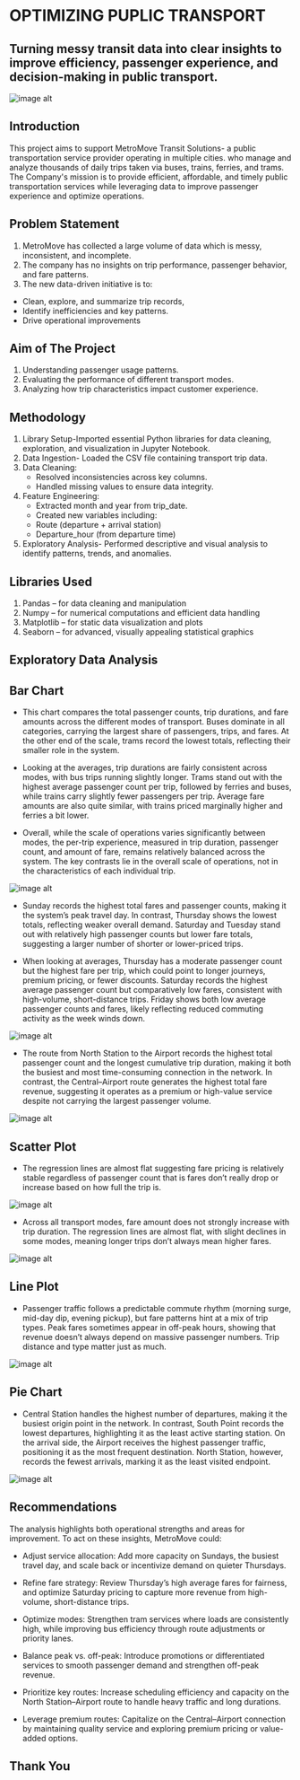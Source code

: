 # OPTIMIZING PUPLIC TRANSPORT
## Turning messy transit data into clear insights to improve efficiency, passenger experience, and decision-making in public transport.
![image alt](https://github.com/yvonnemetet-netizen/My-Image-folder-/blob/main/Multple%20transport.jpg?raw=true)
## Introduction
This project aims to support MetroMove Transit Solutions- a public transportation service provider operating in multiple cities.
who manage and analyze thousands of daily trips taken via buses, trains, ferries, and trams.
The Company's mission is to provide efficient, affordable, and timely public transportation services while leveraging data to improve passenger experience and optimize operations.


## Problem Statement
1. MetroMove has collected a large volume of data which is messy, inconsistent, and incomplete.
2. The company has no insights on trip performance, passenger behavior, and fare patterns.
3. The new data-driven initiative is to:
  - Clean, explore, and summarize trip records,
  - Identify inefficiencies and key patterns.
  - Drive operational improvements


## Aim of The Project 
1. Understanding passenger usage patterns.
2. Evaluating the performance of different transport modes.
3. Analyzing how trip characteristics impact customer experience.


## Methodology
1. Library Setup-Imported essential Python libraries for data cleaning,
 exploration, and visualization in Jupyter Notebook.
2. Data Ingestion- Loaded the CSV file containing transport trip data.
3. Data Cleaning:
   - Resolved inconsistencies across key columns.
   - Handled missing values to ensure data integrity.
4. Feature Engineering:
   - Extracted month and year from trip_date.
   - Created new variables including:
   - Route (departure + arrival station)
   - Departure_hour (from departure time)
5.  Exploratory Analysis- Performed descriptive and visual analysis to identify
 patterns, trends, and anomalies.


## Libraries Used 
1. Pandas – for data cleaning and manipulation
2. Numpy – for numerical computations and efficient data handling
3. Matplotlib – for static data visualization and plots
4. Seaborn – for advanced, visually appealing statistical graphics


## Exploratory Data Analysis
## Bar Chart 
- This chart compares the total passenger counts, trip durations, and fare amounts across the different modes of transport. Buses dominate in all categories, carrying the largest share of passengers, trips, and fares. At the other end of the scale, trams record the lowest totals, reflecting their smaller role in the system.

- Looking at the averages, trip durations are fairly consistent across modes, with bus trips running slightly longer. Trams stand out with the highest average passenger count per trip, followed by ferries and buses, while trains carry slightly fewer passengers per trip. Average fare amounts are also quite similar, with trains priced marginally higher and ferries a bit lower.


- Overall, while the scale of operations varies significantly between modes, the per-trip experience, measured in trip duration, passenger count, and amount of fare, remains relatively balanced across the system. The key contrasts lie in the overall scale of operations, not in the characteristics of each individual trip.


![image alt](https://github.com/yvonnemetet-netizen/My-Image-folder-/blob/main/Sum_vs_Avg_fare_pass_trip_by_transport.png?raw=true)


- Sunday records the highest total fares and passenger counts, making it the system’s peak travel day. In contrast, Thursday shows the lowest totals, reflecting weaker overall demand. Saturday and Tuesday stand out with relatively high passenger counts but lower fare totals, suggesting a larger number of shorter or lower-priced trips.


- When looking at averages, Thursday has a moderate passenger count but the highest fare per trip, which could point to longer journeys, premium pricing, or fewer discounts. Saturday records the highest average passenger count but comparatively low fares, consistent with high-volume, short-distance trips. Friday shows both low average passenger counts and fares, likely reflecting reduced commuting activity as the week winds down.


![image alt](https://github.com/yvonnemetet-netizen/My-Image-folder-/blob/main/Passenger_Fare_Totals_vs_Averages.png?raw=true)

- The route from North Station to the Airport records the highest total passenger count and the longest cumulative trip duration, making it both the busiest and most time-consuming connection in the network. In contrast, the Central–Airport route generates the highest total fare revenue, suggesting it operates as a premium or high-value service despite not carrying the largest passenger volume.
  
![image alt](https://github.com/yvonnemetet-netizen/My-Image-folder-/blob/main/Fare_trip_Pass_Route.png?raw=true)

## Scatter Plot
- The regression lines are almost flat suggesting fare pricing is relatively stable regardless of passenger count that is fares don’t really drop or increase based on how full the trip is.
  
![image alt](https://github.com/yvonnemetet-netizen/My-Image-folder-/blob/main/Passenger_vs_Fare_by_Mode.png?raw=true)

- Across all transport modes, fare amount does not strongly increase with trip duration. The regression lines are almost flat, with slight declines in some modes, meaning longer trips don’t always mean higher fares.
  
![image alt](https://github.com/yvonnemetet-netizen/My-Image-folder-/blob/main/Duration_vs_Fare_by_Mode.png?raw=true)


## Line Plot 
- Passenger traffic follows a predictable commute rhythm (morning surge, mid-day dip, evening pickup), but fare patterns hint at a mix of trip types. Peak fares sometimes appear in off-peak hours, showing that revenue doesn’t always depend on massive passenger numbers. Trip distance and type matter just as much.


![image alt](https://github.com/yvonnemetet-netizen/My-Image-folder-/blob/main/comp_Pass_fare_hour.png?raw=true)


## Pie Chart
- Central Station handles the highest number of departures, making it the busiest origin point in the network. In contrast, South Point records the lowest departures, highlighting it as the least active starting station. On the arrival side, the Airport receives the highest passenger traffic, positioning it as the most frequent destination. North Station, however, records the fewest arrivals, marking it as the least visited endpoint.

![image alt](https://github.com/yvonnemetet-netizen/My-Image-folder-/blob/main/Passenger_Traffic_PieCharts.png?raw=true)

## Recommendations
The analysis highlights both operational strengths and areas for improvement. To act on these insights, MetroMove could:


- Adjust service allocation: Add more capacity on Sundays, the busiest travel day, and scale back or incentivize demand on quieter Thursdays.


- Refine fare strategy: Review Thursday’s high average fares for fairness, and optimize Saturday pricing to capture more revenue from high-volume, short-distance trips.


- Optimize modes: Strengthen tram services where loads are consistently high, while improving bus efficiency through route adjustments or priority lanes.


- Balance peak vs. off-peak: Introduce promotions or differentiated services to smooth passenger demand and strengthen off-peak revenue.
  
- Prioritize key routes: Increase scheduling efficiency and capacity on the North Station–Airport route to handle heavy traffic and long durations.


- Leverage premium routes: Capitalize on the Central–Airport connection by maintaining quality service and exploring premium pricing or value-added options.


## Thank You 

